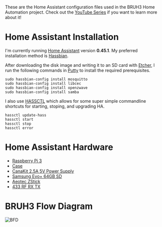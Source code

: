 These are the Home Assistant configuration files used in the BRUH3 Home Automation project. Check out the [YouTube Series](https://www.youtube.com/playlist?list=PLgtGAtCt_hGTc_GAEmMhQ_XVs80mZoBIG) if you want to learn more about it! 

# Home Assistant Installation
I'm currently running [Home Assistant](https://home-assistant.io) version __0.45.1__. My preferred installation method is [Hassbian](https://github.com/home-assistant/pi-gen/releases).

After downloading the disk image and writing it to an SD card with [Etcher](https://etcher.io/), I run the following commands in [Putty](https://www.chiark.greenend.org.uk/~sgtatham/putty/latest.html) to install the required prerequisites. 

```
sudo hassbian-config install mosquitto
sudo hassbian-config install libcec
sudo hassbian-config install openzwave
sudo hassbian-config install samba
```
I also use [HASSCTL](https://github.com/dale3h/hassctl) which allows for some super simple commandline shortcuts for starting, stoping, and upgrading HA. 

```
hassctl update-hass
hassctl start
hassctl stop
hassctl error
```

# Home Assistant Hardware
* [Raspberry Pi 3](http://geni.us/raspberrypi3)
* [Case](http://geni.us/2rQEgy5)
* [CanaKit 2.5A 5V Power Supply](http://geni.us/2ABPd1D)
* [Samsung Evo+ 64GB SD](http://geni.us/PbZS2oD)
* [Aeotec ZStick](http://geni.us/N2ULv)
* [433 RF RX TX](http://amzn.to/2b5wOS1)


# BRUH3 Flow Diagram 
![BFD](www/BFDv2.png)
